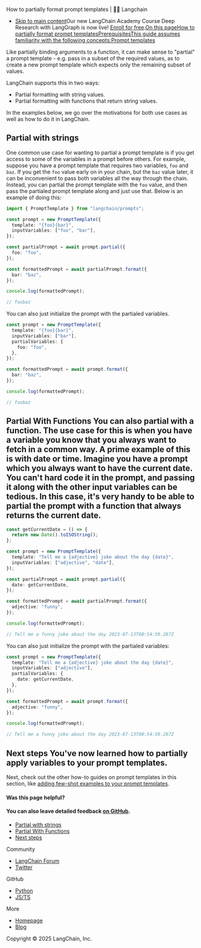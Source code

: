 How to partially format prompt templates | 🦜️🔗 Langchain
- [Skip to main content](#__docusaurus_skipToContent_fallback)Our new LangChain Academy Course Deep Research with LangGraph is now live! [Enroll for free](https://academy.langchain.com/courses/deep-research-with-langgraph/?utm_medium=internal&utm_source=docs&utm_campaign=q3-2025_deep-research-course_co).[On this pageHow to partially format prompt templatesPrerequisitesThis guide assumes familiarity with the following concepts:Prompt templates](/docs/concepts/prompt_templates)

Like partially binding arguments to a function, it can make sense to "partial" a prompt template - e.g. pass in a subset of the required values, as to create a new prompt template which expects only the remaining subset of values.

LangChain supports this in two ways:

- Partial formatting with string values.
- Partial formatting with functions that return string values.

In the examples below, we go over the motivations for both use cases as well as how to do it in LangChain.

## Partial with strings[​](#partial-with-strings)

One common use case for wanting to partial a prompt template is if you get access to some of the variables in a prompt before others. For example, suppose you have a prompt template that requires two variables, `foo` and `baz`. If you get the `foo` value early on in your chain, but the `baz` value later, it can be inconvenient to pass both variables all the way through the chain. Instead, you can partial the prompt template with the `foo` value, and then pass the partialed prompt template along and just use that. Below is an example of doing this:

```typescript
import { PromptTemplate } from "langchain/prompts";

const prompt = new PromptTemplate({
  template: "{foo}{bar}",
  inputVariables: ["foo", "bar"],
});

const partialPrompt = await prompt.partial({
  foo: "foo",
});

const formattedPrompt = await partialPrompt.format({
  bar: "baz",
});

console.log(formattedPrompt);

// foobaz

```

You can also just initialize the prompt with the partialed variables.

```typescript
const prompt = new PromptTemplate({
  template: "{foo}{bar}",
  inputVariables: ["bar"],
  partialVariables: {
    foo: "foo",
  },
});

const formattedPrompt = await prompt.format({
  bar: "baz",
});

console.log(formattedPrompt);

// foobaz

```

## Partial With Functions[​](#partial-with-functions) You can also partial with a function. The use case for this is when you have a variable you know that you always want to fetch in a common way. A prime example of this is with date or time. Imagine you have a prompt which you always want to have the current date. You can&#x27;t hard code it in the prompt, and passing it along with the other input variables can be tedious. In this case, it&#x27;s very handy to be able to partial the prompt with a function that always returns the current date.

```typescript
const getCurrentDate = () => {
  return new Date().toISOString();
};

const prompt = new PromptTemplate({
  template: "Tell me a {adjective} joke about the day {date}",
  inputVariables: ["adjective", "date"],
});

const partialPrompt = await prompt.partial({
  date: getCurrentDate,
});

const formattedPrompt = await partialPrompt.format({
  adjective: "funny",
});

console.log(formattedPrompt);

// Tell me a funny joke about the day 2023-07-13T00:54:59.287Z

```

You can also just initialize the prompt with the partialed variables:

```typescript
const prompt = new PromptTemplate({
  template: "Tell me a {adjective} joke about the day {date}",
  inputVariables: ["adjective"],
  partialVariables: {
    date: getCurrentDate,
  },
});

const formattedPrompt = await prompt.format({
  adjective: "funny",
});

console.log(formattedPrompt);

// Tell me a funny joke about the day 2023-07-13T00:54:59.287Z

```

## Next steps[​](#next-steps) You&#x27;ve now learned how to partially apply variables to your prompt templates.

Next, check out the other how-to guides on prompt templates in this section, like [adding few-shot examples to your prompt templates](/docs/how_to/few_shot_examples_chat).

#### Was this page helpful?



#### You can also leave detailed feedback [on GitHub](https://github.com/langchain-ai/langchainjs/issues/new?assignees=&labels=03+-+Documentation&projects=&template=documentation.yml&title=DOC%3A+%3CPlease+write+a+comprehensive+title+after+the+%27DOC%3A+%27+prefix%3E).

- [Partial with strings](#partial-with-strings)
- [Partial With Functions](#partial-with-functions)
- [Next steps](#next-steps)

Community

- [LangChain Forum](https://forum.langchain.com/)
- [Twitter](https://twitter.com/LangChainAI)

GitHub

- [Python](https://github.com/langchain-ai/langchain)
- [JS/TS](https://github.com/langchain-ai/langchainjs)

More

- [Homepage](https://langchain.com)
- [Blog](https://blog.langchain.dev)

Copyright © 2025 LangChain, Inc.